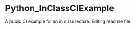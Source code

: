 Python_InClassCIExample
=======================

A public CI example for an in class lecture.
Editing read me file.
